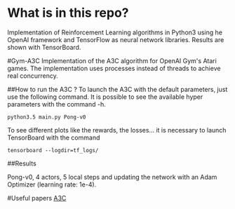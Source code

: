 # What is in this repo?
Implementation of Reinforcement Learning algorithms in Python3 using he OpenAI framework and TensorFlow as neural network libraries. Results are shown with TensorBoard.

#Gym-A3C
Implementation of the A3C algorithm for OpenAI Gym's Atari games. The implementation uses processes instead of threads to achieve real concurrency. 

##How to run the A3C ?
To launch the A3C with the default parameters, just use the following command. It is possible to see the available hyper parameters with the command -h.
```
python3.5 main.py Pong-v0
```
To see different plots like the rewards, the losses... it is necessary to launch TensorBoard with the command
```
tensorboard --logdir=tf_logs/
```

##Results

Pong-v0, 4 actors, 5 local steps and updating the network with an Adam Optimizer (learning rate: 1e-4).

#Useful papers
[A3C](https://arxiv.org/abs/1602.01783)
